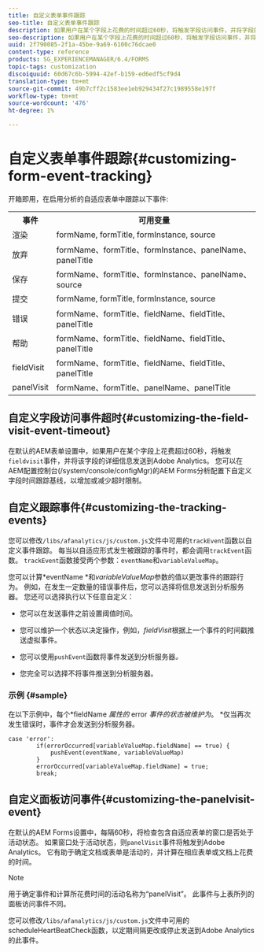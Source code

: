 ```yaml
---
title: 自定义表单事件跟踪
seo-title: 自定义表单事件跟踪
description: 如果用户在某个字段上花费的时间超过60秒，将触发字段访问事件，并将字段的详细信息发送到Adobe SiteCatalyst。
seo-description: 如果用户在某个字段上花费的时间超过60秒，将触发字段访问事件，并将字段的详细信息发送到Adobe SiteCatalyst。
uuid: 2f790085-2f1a-45be-9a69-6100c76dcae0
content-type: reference
products: SG_EXPERIENCEMANAGER/6.4/FORMS
topic-tags: customization
discoiquuid: 60d67c6b-5994-42ef-b159-ed6edf5cf9d4
translation-type: tm+mt
source-git-commit: 49b7cff2c1583ee1eb929434f27c1989558e197f
workflow-type: tm+mt
source-wordcount: '476'
ht-degree: 1%

---
```



# 自定义表单事件跟踪{#customizing-form-event-tracking}

开箱即用，在启用分析的自适应表单中跟踪以下事件:

<table> 
 <tbody> 
  <tr> 
   <th>事件</th> 
   <th>可用变量</th> 
  </tr> 
  <tr> 
   <td>渲染</td> 
   <td>formName, formTitle, formInstance, source</td> 
  </tr> 
  <tr> 
   <td>放弃</td> 
   <td>formName、formTitle、formInstance、panelName、panelTitle</td> 
  </tr> 
  <tr> 
   <td>保存</td> 
   <td>formName、formTitle、formInstance、panelName、source</td> 
  </tr> 
  <tr> 
   <td>提交</td> 
   <td>formName, formTitle, formInstance, source</td> 
  </tr> 
  <tr> 
   <td>错误</td> 
   <td>formName、formTitle、fieldName、fieldTitle、panelTitle</td> 
  </tr> 
  <tr> 
   <td>帮助</td> 
   <td>formName、formTitle、fieldName、fieldTitle、panelTitle</td> 
  </tr> 
  <tr> 
   <td>fieldVisit</td> 
   <td>formName、formTitle、fieldName、fieldTitle、panelTitle<br /> </td> 
  </tr> 
  <tr> 
   <td>panelVisit</td> 
   <td>formName、formTitle、panelName、panelTitle</td> 
  </tr> 
 </tbody> 
</table>

## 自定义字段访问事件超时{#customizing-the-field-visit-event-timeout}

在默认的AEM表单设置中，如果用户在某个字段上花费超过60秒，将触发`fieldvisit`事件，并将该字段的详细信息发送到Adobe Analytics。 您可以在AEM配置控制台(/system/console/configMgr)的AEM Forms分析配置下自定义字段时间跟踪基线，以增加或减少超时限制。

## 自定义跟踪事件{#customizing-the-tracking-events}

您可以修改`/libs/afanalytics/js/custom.js`文件中可用的`trackEvent`函数以自定义事件跟踪。 每当以自适应形式发生被跟踪的事件时，都会调用`trackEvent`函数。 `trackEvent`函数接受两个参数：`eventName`和`variableValueMap`。

您可以计算*eventName *和&#x200B;*variableValueMap*&#x200B;参数的值以更改事件的跟踪行为。 例如，在发生一定数量的错误事件后，您可以选择将信息发送到分析服务器。 您还可以选择执行以下任意自定义：

* 您可以在发送事件之前设置阈值时间。
* 您可以维护一个状态以决定操作，例如，*fieldVisit*&#x200B;根据上一个事件的时间戳推送虚拟事件。
* 您可以使用`pushEvent`函数将事件发送到分析服务器&#x200B;*。*

* 您完全可以选择不将事件推送到分析服务器。

### 示例 {#sample}

在以下示例中，每个*fieldName *属性的* error *事件的状态被维护为*。 *仅当再次发生错误时，事件才会发送到分析服务器。

```
case 'error':
        if(errorOccurred[variableValueMap.fieldName] == true) {
            pushEvent(eventName, variableValueMap)
        }
        errorOccurred[variableValueMap.fieldName] = true;
        break;
```

## 自定义面板访问事件{#customizing-the-panelvisit-event}

在默认的AEM Forms设置中，每隔60秒，将检查包含自适应表单的窗口是否处于活动状态。 如果窗口处于活动状态，则`panelVisit`事件将触发到Adobe Analytics。 它有助于确定文档或表单是活动的，并计算在相应表单或文档上花费的时间。

>[!NOTE]
>
>用于确定事件和计算所花费时间的活动名称为“panelVisit”。 此事件与上表所列的面板访问事件不同。

您可以修改`/libs/afanalytics/js/custom.js`文件中可用的scheduleHeartBeatCheck函数，以定期间隔更改或停止发送到Adobe Analytics的此事件。
